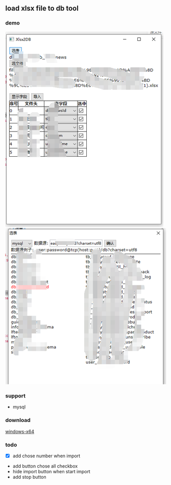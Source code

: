 ## load xlsx file to db tool

### demo

![1](./img/1.png)
![2](./img/2.png)

### support 

- mysql

### download

[windows-x64](./package/xlsx2dbV0.2.zip)


### todo
 - [x] add chose number when import
 - add button chose all checkbox
 - hide import button when start import
 - add stop button